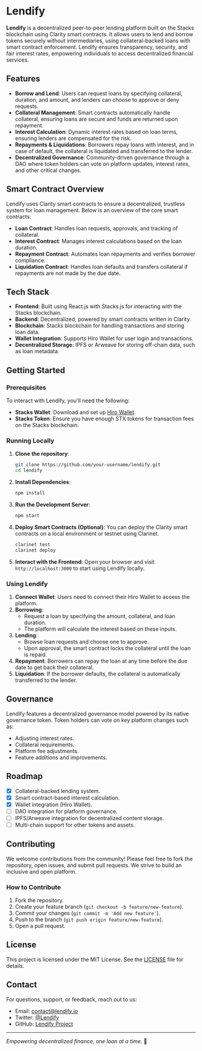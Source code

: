 # Lendify

**Lendify** is a decentralized peer-to-peer lending platform built on the Stacks blockchain using Clarity smart contracts. It allows users to lend and borrow tokens securely without intermediaries, using collateral-backed loans with smart contract enforcement. Lendify ensures transparency, security, and fair interest rates, empowering individuals to access decentralized financial services.

## Features

- **Borrow and Lend**: Users can request loans by specifying collateral, duration, and amount, and lenders can choose to approve or deny requests.
- **Collateral Management**: Smart contracts automatically handle collateral, ensuring loans are secure and funds are returned upon repayment.
- **Interest Calculation**: Dynamic interest rates based on loan terms, ensuring lenders are compensated for the risk.
- **Repayments & Liquidations**: Borrowers repay loans with interest, and in case of default, the collateral is liquidated and transferred to the lender.
- **Decentralized Governance**: Community-driven governance through a DAO where token holders can vote on platform updates, interest rates, and other critical changes.

## Smart Contract Overview

Lendify uses Clarity smart contracts to ensure a decentralized, trustless system for loan management. Below is an overview of the core smart contracts:

- **Loan Contract**: Handles loan requests, approvals, and tracking of collateral.
- **Interest Contract**: Manages interest calculations based on the loan duration.
- **Repayment Contract**: Automates loan repayments and verifies borrower compliance.
- **Liquidation Contract**: Handles loan defaults and transfers collateral if repayments are not made by the due date.

## Tech Stack

- **Frontend**: Built using React.js with Stacks.js for interacting with the Stacks blockchain.
- **Backend**: Decentralized, powered by smart contracts written in Clarity.
- **Blockchain**: Stacks blockchain for handling transactions and storing loan data.
- **Wallet Integration**: Supports Hiro Wallet for user login and transactions.
- **Decentralized Storage**: IPFS or Arweave for storing off-chain data, such as loan metadata.

## Getting Started

### Prerequisites

To interact with Lendify, you'll need the following:
- **Stacks Wallet**: Download and set up [Hiro Wallet](https://www.hiro.so/wallet).
- **Stacks Token**: Ensure you have enough STX tokens for transaction fees on the Stacks blockchain.

### Running Locally

1. **Clone the repository**:
   ```bash
   git clone https://github.com/your-username/lendify.git
   cd lendify
   ```

2. **Install Dependencies**:
   ```bash
   npm install
   ```

3. **Run the Development Server**:
   ```bash
   npm start
   ```

4. **Deploy Smart Contracts (Optional)**:
   You can deploy the Clarity smart contracts on a local environment or testnet using Clarinet.

   ```bash
   clarinet test
   clarinet deploy
   ```

5. **Interact with the Frontend**: Open your browser and visit `http://localhost:3000` to start using Lendify locally.

### Using Lendify

1. **Connect Wallet**: Users need to connect their Hiro Wallet to access the platform.
2. **Borrowing**:
   - Request a loan by specifying the amount, collateral, and loan duration.
   - The platform will calculate the interest based on these inputs.
3. **Lending**:
   - Browse loan requests and choose one to approve.
   - Upon approval, the smart contract locks the collateral until the loan is repaid.
4. **Repayment**: Borrowers can repay the loan at any time before the due date to get back their collateral.
5. **Liquidation**: If the borrower defaults, the collateral is automatically transferred to the lender.

## Governance

Lendify features a decentralized governance model powered by its native governance token. Token holders can vote on key platform changes such as:
- Adjusting interest rates.
- Collateral requirements.
- Platform fee adjustments.
- Feature additions and improvements.

## Roadmap

- [x] Collateral-backed lending system.
- [x] Smart contract-based interest calculation.
- [x] Wallet integration (Hiro Wallet).
- [ ] DAO integration for platform governance.
- [ ] IPFS/Arweave integration for decentralized content storage.
- [ ] Multi-chain support for other tokens and assets.

## Contributing

We welcome contributions from the community! Please feel free to fork the repository, open issues, and submit pull requests. We strive to build an inclusive and open platform.

### How to Contribute

1. Fork the repository.
2. Create your feature branch (`git checkout -b feature/new-feature`).
3. Commit your changes (`git commit -m 'Add new feature'`).
4. Push to the branch (`git push origin feature/new-feature`).
5. Open a pull request.

## License

This project is licensed under the MIT License. See the [LICENSE](LICENSE) file for details.

## Contact

For questions, support, or feedback, reach out to us:

- Email: [contact@lendify.io](mailto:contact@lendify.io)
- Twitter: [@Lendify](https://twitter.com/lendify)
- GitHub: [Lendify Project](https://github.com/your-username/lendify)

---

*Empowering decentralized finance, one loan at a time.* 🚀
```
